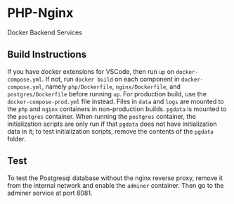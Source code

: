 # PHP-Nginx
 Docker Backend Services

## Build Instructions
If you have docker extensions for VSCode, then run `up` on `docker-compose.yml`. If not, run `docker build` on each component in `docker-compose.yml`, namely `php/Dockerfile`, `nginx/Dockerfile`, and `postgres/Dockerfile` before running `up`. For production build, use the `docker-compose-prod.yml` file instead. Files in `data` and `logs` are mounted to the `php` and `nginx` containers in non-production builds. `pgdata` is mounted to the `postgres` container. When running the `postgres` container, the initialization scripts are only run if that `pgdata` does not have initialization data in it; to test initialization scripts, remove the contents of the `pgdata` folder.

## Test
To test the Postgresql database without the nginx reverse proxy, remove it from the internal network and enable the `adminer` container. Then go to the adminer service at port 8081.